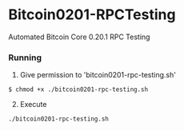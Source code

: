 # Bitcoin0201-RPCTesting
Automated Bitcoin Core 0.20.1 RPC Testing

### Running
1. Give permission to 'bitcoin0201-rpc-testing.sh'
```
$ chmod +x ./bitcoin0201-rpc-testing.sh
```
2. Execute
```
./bitcoin0201-rpc-testing.sh
```
